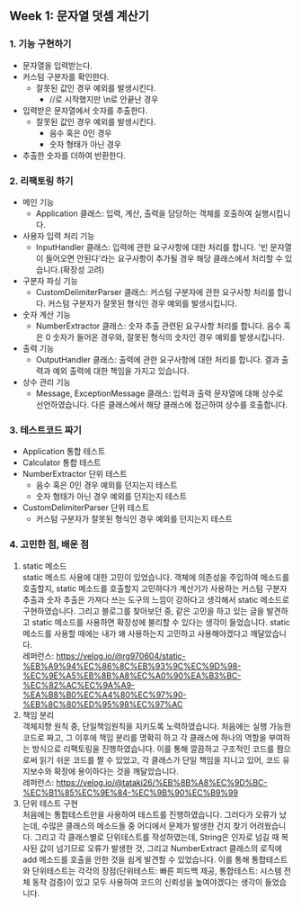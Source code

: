 ## Week 1: 문자열 덧셈 계산기
### 1. 기능 구현하기
- 문자열을 입력받는다.
- 커스텀 구분자를 확인한다.
  - 잘못된 값인 경우 예외를 발생시킨다. 
    - //로 시작했지만 \n로 안끝난 경우 
- 입력받은 문자열에서 숫자를 추출한다.
  - 잘못된 값인 경우 예외를 발생시킨다.
    - 음수 혹은 0인 경우
    - 숫자 형태가 아닌 경우
- 추출한 숫자를 더하여 반환한다.
### 2. 리팩토링 하기
- 메인 기능
  - Application 클래스: 입력, 계산, 출력을 담당하는 객체를 호출하여 실행시킵니다.
- 사용자 입력 처리 기능
  - InputHandler 클래스: 입력에 관한 요구사항에 대한 처리를 합니다. '빈 문자열이 들어오면 안된다'라는 요구사항이 추가될 경우 해당 클래스에서 처리할 수 있습니다.(확장성 고려)
- 구분자 파싱 기능 
  - CustomDelimiterParser 클래스: 커스텀 구분자에 관한 요구사항 처리를 합니다. 커스텀 구분자가 잘못된 형식인 경우 예외를 발생시킵니다.
- 숫자 계산 기능
  - NumberExtractor 클래스: 숫자 추출 관련된 요구사항 처리를 합니다. 음수 혹은 0 숫자가 들어온 경우와, 잘못된 형식의 숫자인 경우 예외를 발생시킵니다.
- 출력 기능
  - OutputHandler 클래스: 출력에 관한 요구사항에 대한 처리를 합니다. 결과 출력과 예외 출력에 대한 책임을 가지고 있습니다.
- 상수 관리 기능
  - Message, ExceptionMessage 클래스: 입력과 출력 문자열에 대해 상수로 선언하였습니다. 다른 클래스에서 해당 클래스에 접근하여 상수를 호출합니다.

### 3. 테스트코드 짜기
- Application 통합 테스트
- Calculator 통합 테스트
- NumberExtractor 단위 테스트
  - 음수 혹은 0인 경우 예외를 던지는지 테스트
  - 숫자 형태가 아닌 경우 예외를 던지는지 테스트
- CustomDelimiterParser 단위 테스트
  - 커스텀 구분자가 잘못된 형식인 경우 예외를 던지는지 테스트

### 4. 고민한 점, 배운 점
1. static 메소드 <br>
static 메소드 사용에 대한 고민이 있었습니다. 객체에 의존성을 주입하여 메소드를 호출할지, static 메소드를 호출할지 고민하다가 계산기가 사용하는 커스텀 구분자 추출과 숫자 추출은 가져다 쓰는 도구의 느낌이 강하다고 생각해서 static 메소드로 구현하였습니다. 그리고 블로그를 찾아보던 중, 같은 고민을 하고 있는 글을 발견하고 static 메소드를 사용하면 확장성에 불리할 수 있다는 생각이 들었습니다. static 메소드를 사용할 때에는 내가 왜 사용하는지 고민하고 사용해야겠다고 깨달았습니다. <br>
레퍼런스: https://velog.io/@rg970604/static-%EB%A9%94%EC%86%8C%EB%93%9C%EC%9D%98-%EC%9E%A5%EB%8B%A8%EC%A0%90%EA%B3%BC-%EC%82%AC%EC%9A%A9-%EA%B8%B0%EC%A4%80%EC%97%90-%EB%8C%80%ED%95%98%EC%97%AC
2. 책임 분리 <br>
객체지향 원칙 중, 단일책임원칙을 지키도록 노력하였습니다. 처음에는 실행 가능한 코드로 짜고, 그 이후에 책임 분리를 명확히 하고 각 클래스에 하나의 역할을 부여하는 방식으로 리팩토링을 진행하였습니다. 이를 통해 깔끔하고 구조적인 코드를 짬으로써 읽기 쉬운 코드를 짤 수 있었고, 각 클래스가 단일 책임을 지니고 있어, 코드 유지보수와 확장에 용이하다는 것을 깨달았습니다. <br>
레퍼런스: https://velog.io/@tataki26/%EB%8B%A8%EC%9D%BC-%EC%B1%85%EC%9E%84-%EC%9B%90%EC%B9%99
3. 단위 테스트 구현 <br>
처음에는 통합테스트만을 사용하여 테스트를 진행하였습니다. 그러다가 오류가 났는데, 수많은 클래스의 메소드들 중 어디에서 문제가 발생한 건지 찾기 어려웠습니다. 그리고 각 클래스별로 단위테스트를 작성하였는데, String은 인자로 넘길 때 복사된 값이 넘기므로 오류가 발생한 것, 그리고 NumberExtract 클래스의 로직에 add 메소드를 호출을 안한 것을 쉽게 발견할 수 있었습니다. 이를 통해 통합테스트와 단위테스트는 각각의 장점(단위테스트: 빠른 피드백 제공, 통합테스트: 시스템 전체 동작 검증)이 있고 모두 사용하여 코드의 신뢰성을 높여야겠다는 생각이 들었습니다.